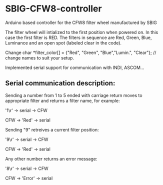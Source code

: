 # SBIG-CFW8-controller
Arduino based controller for the CFW8 filter wheel manufactured by SBIG

The filter wheel will intialized to the first position when powered on.
In this case the first filter is RED. The filters in sequence are Red, Green, Blue, Luminance and an open spot (labeled clear in the code).

Change char *filter_color[] = {"Red", "Green", "Blue","Lumin.", "Clear"};  // change names to suit your setup.


Implemented serial support for communication with INDI, ASCOM...


## Serial communication description:


Sending a number from 1 to 5 ended with carriage return moves to appropriate filter and returns a filter name, for example:

'1\r' -> serial -> CFW

CFW -> 'Red' -> serial

Sending "9" retreives a current filter position:

'9\r' -> serial -> CFW 

CFW -> 'Red' -> serial

Any other number returns an error message:

'8\r' -> serial -> CFW 

CFW -> 'Error' -> serial

